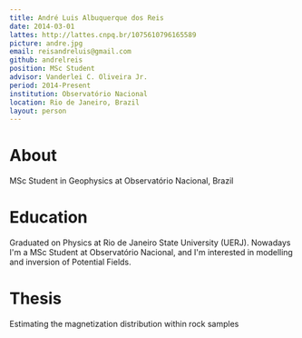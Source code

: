 ```yaml
---
title: André Luis Albuquerque dos Reis
date: 2014-03-01
lattes: http://lattes.cnpq.br/1075610796165589
picture: andre.jpg
email: reisandreluis@gmail.com
github: andrelreis
position: MSc Student
advisor: Vanderlei C. Oliveira Jr.
period: 2014-Present
institution: Observatório Nacional
location: Rio de Janeiro, Brazil
layout: person
---
```


# About

MSc Student in Geophysics at Observatório Nacional, Brazil

# Education

Graduated on Physics at Rio de Janeiro State University (UERJ). Nowadays I'm a
MSc Student at Observatório Nacional, and I'm interested in modelling and
inversion of Potential Fields.

# Thesis

Estimating the magnetization distribution within rock samples
